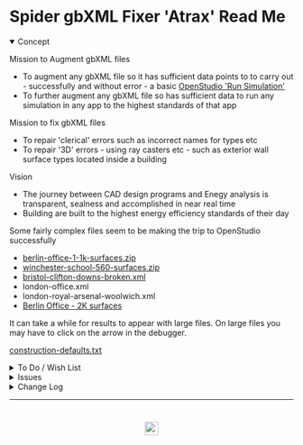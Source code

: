 # Spider gbXML Fixer 'Atrax' Read Me

<details open>

<summary>Concept</summary>

Mission to Augment gbXML files
* To augment any gbXML file so it has sufficient data points to to carry out - successfully and without error - a basic [OpenStudio 'Run Simulation']( https://nrel.github.io/OpenStudio-user-documentation/tutorials/running_your_simulation/ )
* To further augment any gbXML file so has sufficient data to run any simulation in any app to the highest standards of that app

Mission to fix gbXML files

* To repair 'clerical' errors such as incorrect names for types etc
* To repair '3D' errors - using ray casters etc - such as exterior wall surface types located inside a building

Vision

* The journey between CAD design programs and Enegy analysis is transparent, sealness and accomplished in near real time
* Building are built to the highest energy efficiency standards of their day


Some fairly complex files seem to be making the trip to OpenStudio successfully

* [berlin-office-1-1k-surfaces.zip]( https://www.ladybug.tools/spider-gbxml-fixer/v-0-05-0/spider-gbxml-fixer-dev.html#https://cdn.jsdelivr.net/gh/ladybug-tools/spider@master/gbxml-sample-files/zip/berlin-office-1-1k-surfaces.zip )
* [winchester-school-560-surfaces.zip]( https://www.ladybug.tools/spider-gbxml-fixer/v-0-05-0/spider-gbxml-fixer-dev.html#https://cdn.jsdelivr.net/gh/ladybug-tools/spider@master/gbxml-sample-files/zip/winchester-school-560-surfaces.zip )
* [bristol-clifton-downs-broken.xml]( https://www.ladybug.tools/spider-gbxml-fixer/v-0-05-0/spider-gbxml-fixer-dev.html#https://cdn.jsdelivr.net/gh/ladybug-tools/spider@master/gbxml-sample-files/bristol-clifton-downs-broken.xml )
* london-office.xml
* london-royal-arsenal-woolwich.xml
* [Berlin Office - 2K surfaces ]( https://www.ladybug.tools/spider-gbxml-fixer/v-0-05-0/spider-gbxml-fixer-dev.html#https://cdn.jsdelivr.net/gh/ladybug-tools/spider@master/gbxml-sample-files/zip/berlin-office-2-2k-surfaces.zip )


It can take a while for results to appear with large files. On large files you may have to click on the arrow in the debugger.


[construction-defaults.txt]( #https://www.ladybug.tools/spider-gbxml-fixer/assets/construction-defaults.txt )


</details>

<details>

<summary>To Do / Wish List</summary>

* 2019-08-29 ~ Theo ~ Provide notice that file already has construction information
* 2019-08-29 ~ Theo ~ Provide greater feedback

</details>

<details>

<summary>Issues</summary>


</details>

<details>

<summary>Change Log</summary>


### 2019-08-29 ~ Theo

SGF Atrax v-0-05-03

* B: Deletes mystery character that's first in file


### 2019-08-29 ~ Theo

SGF Atrax v-0-05-02

* F: Working fairly well

### 2019-08-27 ~ Theo

SGF Atrax v-0-05-0

* First commit

</details>

***

# <center title="hello!" ><a href=javascript:window.scrollTo(0,0); style=text-decoration:none; > <img src='https://ladybug.tools/artwork/icons_bugs/ico/spider.ico' height=24 > </a></center>


